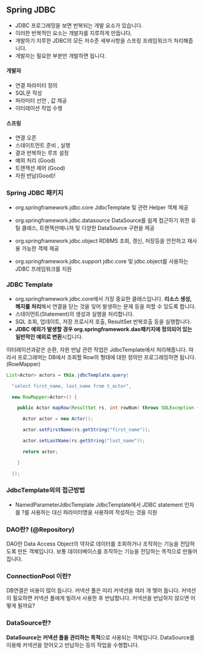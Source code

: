 ## Spring JDBC

- JDBC 프로그래밍을 보면 반복되는 개발 요소가 있습니다.
- 이러한 반복적인 요소는 개발자를 지루하게 만듭니다.
- 개발하기 지루한 JDBC의 모든 저수준 세부사항을 스프링 프레임워크가 처리해줍니다.
- 개발자는 필요한 부분만 개발하면 됩니다.

#### 개발자
- 연결 파라미터 정의
- SQL문 작성
- 파라미터 선언 , 값 제공
- 이터레이션 작업 수행

#### 스프링
- 연결 오픈
- 스테이트먼트 준비 , 실행
- 결과 반복하는 루프 설정
- 예외 처리 (Good)
- 트랜잭션 제어 (Good)
- 자원 반납(Good)!

### Spring JDBC 패키지

- org.springframework.jdbc.core
JdbcTemplate 및 관련 Helper 객체 제공

- org.springframework.jdbc.datasource
DataSource를 쉽게 접근하기 위한 유틸 클래스, 트랜젝션매니져 및 다양한 DataSource 구현을 제공

- org.springframework.jdbc.object
RDBMS 조회, 갱신, 저장등을 안전하고 재사용 가능한 객제 제공

- org.springframework.jdbc.support
jdbc.core 및 jdbc.object를 사용하는 JDBC 프레임워크를 지원

### JDBC Template
- org.springframework.jdbc.core에서 가장 중요한 클래스입니다.
**리소스 생성, 해지를 처리**해서 연결을 닫는 것을 잊어 발생하는 문제 등을 피할 수 있도록 합니다.
- 스테이먼트(Statement)의 생성과 실행을 처리합니다.
- SQL 조회, 업데이트, 저장 프로시저 호출, ResultSet 반복호출 등을 실행합니다.
- **JDBC 예외가 발생할 경우 org.springframework.dao패키지에 정의되어 있는 일반적인 예외로 변환**시킵니다.

이터레이션과같은 순환, 자원 반납 관련 작업은 JdbcTemplate에서 처리해줍니다.
따라서 프로그래머는 DB에서 조회할 Row의 형태에 대한 정의만 프로그래밍하면 됩니다.(RowMapper)

```java
List<Actor> actors = this.jdbcTemplate.query(

  "select first_name, last_name from t_actor",

  new RowMapper<Actor>() {

    public Actor mapRow(ResultSet rs, int rowNum) throws SQLException {

      Actor actor = new Actor();

      actor.setFirstName(rs.getString("first_name"));

      actor.setLastName(rs.getString("last_name"));

      return actor;

    }

  });
```
### JdbcTemplate외의 접근방법

- NamedParameterJdbcTemplate
JdbcTemplate에서 JDBC statement 인자를 ?를 사용하는 대신 파라미터명을 사용하여 작성하는 것을 지원


### DAO란? (@Repository)

DAO란 Data Access Object의 약자로 데이터를 조회하거나 조작하는 기능을 전담하도록 만든 객체입니다.
보통 데이터베이스를 조작하는 기능을 전담하는 목적으로 만들어집니다.


### ConnectionPool 이란?

DB연결은 비용이 많이 듭니다.
커넥션 풀은 미리 커넥션을 여러 개 맺어 둡니다.
커넥션이 필요하면 커넥션 풀에게 빌려서 사용한 후 반납합니다.
커넥션을 반납하지 않으면 어떻게 될까요?

### DataSource란?

**DataSource는 커넥션 풀을 관리하는 목적**으로 사용되는 객체입니다.
DataSource를 이용해 커넥션을 얻어오고 반납하는 등의 작업을 수행합니다.
 